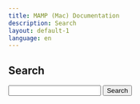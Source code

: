 ```yaml
---
title: MAMP (Mac) Documentation
description: Search
layout: default-1
language: en
---
```


## Search

<form action="/en/Search/" method="get">
  <p><input type="text" name="q" id="tipue_search_input" autocomplete="off" required> <input type="submit" value="Search"></p>
</form>
<div id="tipue_search_content"></div>

<script>
var tipuesearch = {"pages": [
  {% for page in site.pages %}
    {% if page.url contains "/en/" %}
      {% if page.url contains "/en/search/" %}
          
        {% else %}
          {"title": "{{page.title}}", "text": "", "tags": "", "url": "{{page.url}}"},
      {% endif %}
    {% endif %}
  {% endfor %}
  {"title": "", "text": "", "tags": "", "url": ""}
]};

$(document).ready(function() {
  $('#tipue_search_input').tipuesearch({
    'mode': 'static',
    'show': 100,
    'showTitleCount': false
  });
});
</script>
